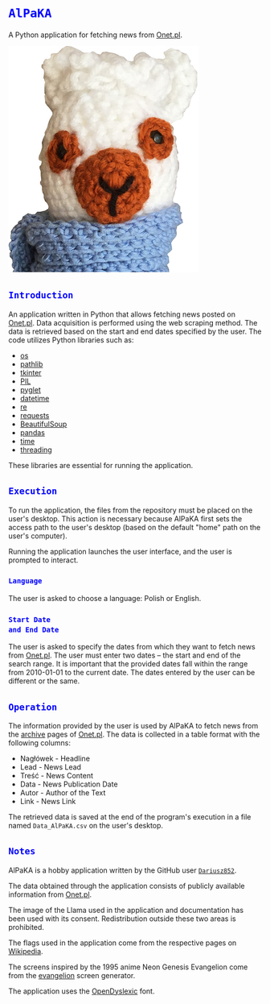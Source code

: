 # <code style="color : Blue">AlPaKA</code>

A Python application for fetching news from [Onet.pl](https://www.onet.pl/). 

![screenshot](./Tekstury/Lama_mod_3.png)

## <code style="color : Blue">Introduction</code>

An application written in Python that allows fetching news posted on [Onet.pl](https://www.onet.pl/). Data acquisition is performed using the web scraping method. The data is retrieved based on the start and end dates specified by the user. The code utilizes Python libraries such as:
* [os](https://docs.python.org/3/library/os.html)
* [pathlib](https://docs.python.org/3/library/pathlib.html)
* [tkinter](https://docs.python.org/3/library/tkinter.html#module-tkinter)
* [PIL](https://pillow.readthedocs.io/en/stable/)
* [pyglet](https://pypi.org/project/pyglet/)
* [datetime](https://docs.python.org/3/library/datetime.html)
* [re](https://docs.python.org/3/library/re.html)
* [requests](https://pypi.org/project/requests/)
* [BeautifulSoup](https://pypi.org/project/beautifulsoup4/)
* [pandas](https://pandas.pydata.org/)
* [time](https://docs.python.org/3/library/time.html)
* [threading](https://docs.python.org/3/library/threading.html)

These libraries are essential for running the application. 

## <code style="color : Blue">Execution</code>
To run the application, the files from the repository must be placed on the user's desktop. This action is necessary because AlPaKA first sets the access path to the user's desktop (based on the default "home" path on the user's computer).

Running the application launches the user interface, and the user is prompted to interact.

### <code style="color : Blue">Language</code>
The user is asked to choose a language: Polish or English.

### <code style="color : Blue">Start Date and End Date</code>
The user is asked to specify the dates from which they want to fetch news from  [Onet.pl](https://www.onet.pl/). The user must enter two dates – the start and end of the search range. It is important that the provided dates fall within the range from 2010-01-01 to the current date. The dates entered by the user can be different or the same.

## <code style="color : Blue">Operation</code>
The information provided by the user is used by AlPaKA to fetch news from the [archive](https://wiadomosci.onet.pl/archiwum/) pages of [Onet.pl](https://www.onet.pl/). The data is collected in a table format with the following columns:
* Nagłówek - Headline
* Lead - News Lead
* Treść - News Content
* Data - News Publication Date
* Autor - Author of the Text
* Link -  News Link

The retrieved data is saved at the end of the program's execution in a file named `Data_AlPaKA.csv` on the user's desktop.

## <code style="color : Blue">Notes</code>
AlPaKA is a hobby application written by the GitHub user [`Dariusz852`](https://github.com/Dariusz852). 

The data obtained through the application consists of publicly available information from [Onet.pl](https://www.onet.pl/).

The image of the Llama used in the application and documentation has been used with its consent. Redistribution outside these two areas is prohibited. 

The flags used in the application come from the respective pages on [Wikipedia](https://pl.wikipedia.org/).

The screens inspired by the 1995 anime Neon Genesis Evangelion come from the [evangelion](https://evangelion.boodoo.co/) screen generator.

The application uses the [OpenDyslexic](https://opendyslexic.org/) font.